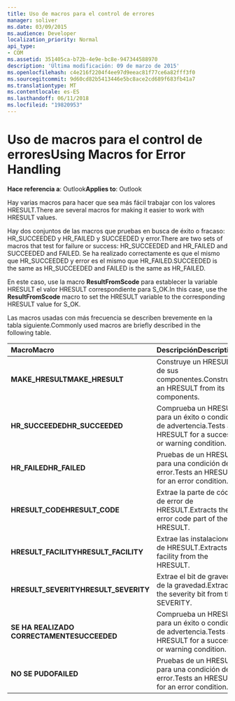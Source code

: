 ```yaml
---
title: Uso de macros para el control de errores
manager: soliver
ms.date: 03/09/2015
ms.audience: Developer
localization_priority: Normal
api_type:
- COM
ms.assetid: 351405ca-b72b-4e9e-bc8e-947344588970
description: 'Última modificación: 09 de marzo de 2015'
ms.openlocfilehash: c4e216f2204f4ee97d9eeac81f77ce6a82fff3f0
ms.sourcegitcommit: 9d60cd82b5413446e5bc8ace2cd689f683fb41a7
ms.translationtype: MT
ms.contentlocale: es-ES
ms.lasthandoff: 06/11/2018
ms.locfileid: "19820953"
---
```

# <a name="using-macros-for-error-handling"></a><span data-ttu-id="59eb2-103">Uso de macros para el control de errores</span><span class="sxs-lookup"><span data-stu-id="59eb2-103">Using Macros for Error Handling</span></span>

  
  
<span data-ttu-id="59eb2-104">**Hace referencia a**: Outlook</span><span class="sxs-lookup"><span data-stu-id="59eb2-104">**Applies to**: Outlook</span></span> 
  
<span data-ttu-id="59eb2-105">Hay varias macros para hacer que sea más fácil trabajar con los valores HRESULT.</span><span class="sxs-lookup"><span data-stu-id="59eb2-105">There are several macros for making it easier to work with HRESULT values.</span></span>
  
<span data-ttu-id="59eb2-106">Hay dos conjuntos de las macros que pruebas en busca de éxito o fracaso: HR_SUCCEEDED y HR_FAILED y SUCCEEDED y error.</span><span class="sxs-lookup"><span data-stu-id="59eb2-106">There are two sets of macros that test for failure or success: HR_SUCCEEDED and HR_FAILED and SUCCEEDED and FAILED.</span></span> <span data-ttu-id="59eb2-107">Se ha realizado correctamente es que el mismo que HR_SUCCEEDED y error es el mismo que HR_FAILED.</span><span class="sxs-lookup"><span data-stu-id="59eb2-107">SUCCEEDED is the same as HR_SUCCEEDED and FAILED is the same as HR_FAILED.</span></span>
  
<span data-ttu-id="59eb2-108">En este caso, use la macro **ResultFromScode** para establecer la variable HRESULT el valor HRESULT correspondiente para S_OK.</span><span class="sxs-lookup"><span data-stu-id="59eb2-108">In this case, use the **ResultFromScode** macro to set the HRESULT variable to the corresponding HRESULT value for S_OK.</span></span> 
  
<span data-ttu-id="59eb2-109">Las macros usadas con más frecuencia se describen brevemente en la tabla siguiente.</span><span class="sxs-lookup"><span data-stu-id="59eb2-109">Commonly used macros are briefly described in the following table.</span></span>
  
|<span data-ttu-id="59eb2-110">**Macro**</span><span class="sxs-lookup"><span data-stu-id="59eb2-110">**Macro**</span></span>|<span data-ttu-id="59eb2-111">**Descripción**</span><span class="sxs-lookup"><span data-stu-id="59eb2-111">**Description**</span></span>|
|:-----|:-----|
|<span data-ttu-id="59eb2-112">**MAKE_HRESULT**</span><span class="sxs-lookup"><span data-stu-id="59eb2-112">**MAKE_HRESULT**</span></span> <br/> |<span data-ttu-id="59eb2-113">Construye un HRESULT de sus componentes.</span><span class="sxs-lookup"><span data-stu-id="59eb2-113">Constructs an HRESULT from its components.</span></span>  <br/> |
|<span data-ttu-id="59eb2-114">**HR_SUCCEEDED**</span><span class="sxs-lookup"><span data-stu-id="59eb2-114">**HR_SUCCEEDED**</span></span> <br/> |<span data-ttu-id="59eb2-115">Comprueba un HRESULT para un éxito o condición de advertencia.</span><span class="sxs-lookup"><span data-stu-id="59eb2-115">Tests an HRESULT for a success or warning condition.</span></span>  <br/> |
|<span data-ttu-id="59eb2-116">**HR_FAILED**</span><span class="sxs-lookup"><span data-stu-id="59eb2-116">**HR_FAILED**</span></span> <br/> |<span data-ttu-id="59eb2-117">Pruebas de un HRESULT para una condición de error.</span><span class="sxs-lookup"><span data-stu-id="59eb2-117">Tests an HRESULT for an error condition.</span></span>  <br/> |
|<span data-ttu-id="59eb2-118">**HRESULT_CODE**</span><span class="sxs-lookup"><span data-stu-id="59eb2-118">**HRESULT_CODE**</span></span> <br/> |<span data-ttu-id="59eb2-119">Extrae la parte de código de error de HRESULT.</span><span class="sxs-lookup"><span data-stu-id="59eb2-119">Extracts the error code part of the HRESULT.</span></span>  <br/> |
|<span data-ttu-id="59eb2-120">**HRESULT_FACILITY**</span><span class="sxs-lookup"><span data-stu-id="59eb2-120">**HRESULT_FACILITY**</span></span> <br/> |<span data-ttu-id="59eb2-121">Extrae las instalaciones de HRESULT.</span><span class="sxs-lookup"><span data-stu-id="59eb2-121">Extracts the facility from the HRESULT.</span></span>  <br/> |
|<span data-ttu-id="59eb2-122">**HRESULT_SEVERITY**</span><span class="sxs-lookup"><span data-stu-id="59eb2-122">**HRESULT_SEVERITY**</span></span> <br/> |<span data-ttu-id="59eb2-123">Extrae el bit de gravedad de la gravedad.</span><span class="sxs-lookup"><span data-stu-id="59eb2-123">Extracts the severity bit from the SEVERITY.</span></span>  <br/> |
|<span data-ttu-id="59eb2-124">**SE HA REALIZADO CORRECTAMENTE**</span><span class="sxs-lookup"><span data-stu-id="59eb2-124">**SUCCEEDED**</span></span> <br/> |<span data-ttu-id="59eb2-125">Comprueba un HRESULT para un éxito o condición de advertencia.</span><span class="sxs-lookup"><span data-stu-id="59eb2-125">Tests an HRESULT for a success or warning condition.</span></span>  <br/> |
|<span data-ttu-id="59eb2-126">**NO SE PUDO**</span><span class="sxs-lookup"><span data-stu-id="59eb2-126">**FAILED**</span></span> <br/> |<span data-ttu-id="59eb2-127">Pruebas de un HRESULT para una condición de error.</span><span class="sxs-lookup"><span data-stu-id="59eb2-127">Tests an HRESULT for an error condition.</span></span>  <br/> |
   

